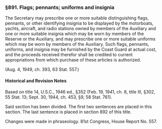 ### §891. Flags; pennants; uniforms and insignia ###

The Secretary may prescribe one or more suitable distinguishing flags, pennants, or other identifying insignia to be displayed by the motorboats, yachts, aircraft, and radio stations owned by members of the Auxiliary and one or more suitable insignia which may be worn by members of the Reserve or the Auxiliary, and may prescribe one or more suitable uniforms which may be worn by members of the Auxiliary. Such flags, pennants, uniforms, and insignia may be furnished by the Coast Guard at actual cost, and the proceeds received therefor shall be credited to current appropriations from which purchase of these articles is authorized.

(Aug. 4, 1949, ch. 393, 63 Stat. 557.)

#### Historical and Revision Notes ####

Based on title 14, U.S.C., 1946 ed., §352 (Feb. 19, 1941, ch. 8, title III, §302, 55 Stat. 13; Sept. 30, 1944, ch. 453, §9, 58 Stat. 761).

Said section has been divided. The first two sentences are placed in this section. The last sentence is placed in section 892 of this title.

Changes were made in phraseology. 81st Congress, House Report No. 557.